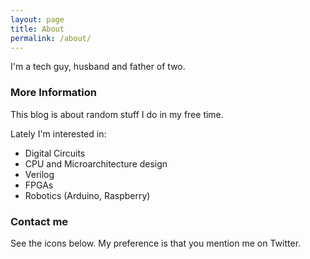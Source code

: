 ```yaml
---
layout: page
title: About
permalink: /about/
---
```


I'm a tech guy, husband and father of two.

### More Information

This blog is about random stuff I do in my free time.

Lately I'm interested in:
- Digital Circuits
- CPU and Microarchitecture design
- Verilog
- FPGAs
- Robotics (Arduino, Raspberry)

### Contact me

See the icons below. My preference is that you mention me on Twitter.